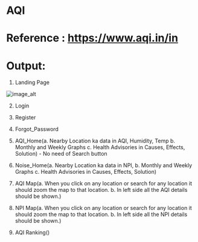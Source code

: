 # AQI

# Reference : https://www.aqi.in/in

# Output:

1. Landing Page

![image_alt]()

2. Login

3. Register

4. Forgot_Password

5. AQI_Home(a. Nearby Location ka data in AQI, Humidity, Temp b. Monthly and Weekly Graphs c. Health Advisories in Causes, Effects, Solution) - No need of Search button

6. Noise_Home(a. Nearby Location ka data in NPI, b. Monthly and Weekly Graphs c. Health Advisories in Causes, Effects, Solution)

7. AQI Map(a. When you click on any location or search for any location it should zoom the map to that location. b. In left side all the AQI details should be shown.)

8. NPI Map(a. When you click on any location or search for any location it should zoom the map to that location. b. In left side all the NPI details should be shown.)

9. AQI Ranking()


